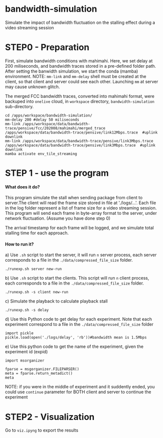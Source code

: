 # bandwidth-simulation
Simulate the impact of bandwidth fluctuation on the stalling effect during a video streaming session


# STEP0 - Preparation
First, simulate bandwidth conditions with mahimahi. Here, we set delay at 200 miliseconds, and bandwidth traces stored in a pre-defined folder path. After setting the banwidth simulation, we start the conda (mamba) environment.
NOTE: `mm-link` and `mm-delay` shell must be created at the client, so that client and server could see each other. Launching `mm` at server may cause unknown glitch.

The merged FCC bandwidth traces, converted into mahimahi format, were backuped into `onelive` cloud, in `workspace` directory, `bandwidth-simulation` sub-directory.

```
cd /apps/workspace/bandwidth-simulation/
mm-delay 200 #delay 50 miliseconds
mm-link /apps/workspace/data/bandwidth-trace/pensive/fcc/202008/mahimahi/merged_trace  /apps/workspace/data/bandwidth-trace/pensive/link12Mbps.trace  #uplink downlink
mm-link /apps/workspace/data/bandwidth-trace/pensive/link3Mbps.trace  /apps/workspace/data/bandwidth-trace/pensive/link3Mbps.trace  #uplink downlink
mamba activate env_tile_streaming
```
# STEP 1 - use the program

#### What does it do?
This program simulate the stall when sending package from client to server.The client will read the frame size stored in file at './logs/...'. Each file in the log folder represent a list of frame size for a video streaming session. This program will send each frame in byte-array format to the server, under network fluctuation. (Assume you have done step 0)

The arrival timestamp for each frame will be logged, and we simulate total stalling time for each approach.

#### How to run it?
a) Use `.sh` script to start the server, it will run `n` server process, each server corresponds to a file in the `./data/compressed_file_size` folder.
```
./runexp.sh server new-run
```
b) Use `.sh` script to start the clients. This script will run `n` client process, each corresponds to a file in the `./data/compressed_file_size` folder.
```
./runexp.sh -s client new-run
```
c) Simulate the playback to calculate playback stall
```
./runexp.sh -s delay
```

d) Use this Python code to get delay for each experiment. Note that each experiment correspond to a file in the `./data/compressed_file_size` folder
```
import pickle
pickle.load(open('./logs/delay', 'rb'))#bandwidth mean is 1.5Mbps
```

e) Use this python code to get the name of the experiment, given the experiment id (expid)
```
import msorganizer

fparse = msgorganizer.FILEPARSER()
meta = fparse.return_metadict()         
meta
```

NOTE: if you were in the middle of experiment and it suddently ended, you could use `continue` parameter for BOTH client and server to continue the experiment


# STEP2 - Visualization
Go to `viz.ipyng` to export the results